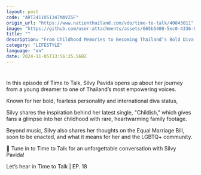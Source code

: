 ```yaml
---
layout: post
code: "ART2411051347MAVZSF"
origin_url: "https://www.nationthailand.com/vdo/time-to-talk/40043011"
image: "https://github.com/user-attachments/assets/665b5400-5ec0-4336-8148-eef1c6b75839"
title: ""
description: "From Childhood Memories to Becoming Thailand’s Bold Diva: Silvy Pavida Moriggi on 'Childish' and the Equal Marriage Bill"
category: "LIFESTYLE"
language: "en"
date: 2024-11-05T13:56:25.568Z
---
```


# 









In this episode of Time to Talk, Silvy Pavida opens up about her journey from a young dreamer to one of Thailand’s most empowering voices.

Known for her bold, fearless personality and international diva status,

Silvy shares the inspiration behind her latest single, "Childish," which gives fans a glimpse into her childhood with rare, heartwarming family footage.

Beyond music, Silvy also shares her thoughts on the Equal Marriage Bill, soon to be enacted, and what it means for her and the LGBTQ+ community.

🌈 Tune in to Time to Talk for an unforgettable conversation with Silvy Pavida!

Let’s hear in Time to Talk | EP. 18

